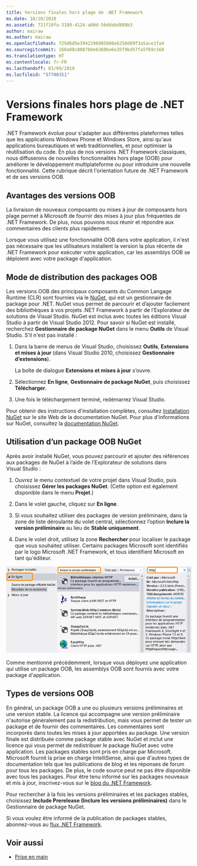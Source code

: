 ```yaml
---
title: Versions finales hors plage de .NET Framework
ms.date: 10/10/2018
ms.assetid: 721f10fa-3189-4124-a00d-56ddabd889b3
author: mairaw
ms.author: mairaw
ms.openlocfilehash: f29d6d5e3942296905088eb250d09f3a5ace1fa4
ms.sourcegitcommit: 160a88c8087b0e63606e6e35f9bd57fa5f69c168
ms.translationtype: HT
ms.contentlocale: fr-FR
ms.lasthandoff: 03/09/2019
ms.locfileid: "57708351"
---
```

# <a name="the-net-framework-and-out-of-band-releases"></a>Versions finales hors plage de .NET Framework

.NET Framework évolue pour s'adapter aux différentes plateformes telles que les applications Windows Phone et Windows Store, ainsi qu'aux applications bureautiques et web traditionnelles, et pour optimiser la réutilisation du code. En plus de nos versions .NET Framework classiques, nous diffuserons de nouvelles fonctionnalités hors plage (OOB) pour améliorer le développement multiplateforme ou pour introduire une nouvelle fonctionnalité. Cette rubrique décrit l'orientation future de .NET Framework et de ses versions OOB.

## <a name="advantages-of-oob-releases"></a>Avantages des versions OOB
 La livraison de nouveaux composants ou mises à jour de composants hors plage permet à Microsoft de fournir des mises à jour plus fréquentes de .NET Framework. De plus, nous pouvons nous réunir et répondre aux commentaires des clients plus rapidement.

 Lorsque vous utilisez une fonctionnalité OOB dans votre application, il n'est pas nécessaire que les utilisateurs installent la version la plus récente de .NET Framework pour exécuter votre application, car les assemblys OOB se déploient avec votre package d'application.

## <a name="how-oob-packages-are-distributed"></a>Mode de distribution des packages OOB
Les versions OOB des principaux composants du Common Langage Runtime (CLR) sont fournies via le [NuGet](https://www.nuget.org/), qui est un gestionnaire de package pour .NET. NuGet vous permet de parcourir et d’ajouter facilement des bibliothèques à vos projets .NET Framework à partir de l’Explorateur de solutions de Visual Studio. NuGet est inclus avec toutes les éditions Visual Studio à partir de Visual Studio 2012. Pour savoir si NuGet est installé, recherchez **Gestionnaire de package NuGet** dans le menu **Outils** de Visual Studio. S'il n'est pas installé :

1.  Dans la barre de menus de Visual Studio, choisissez **Outils**, **Extensions et mises à jour** (dans Visual Studio 2010, choisissez **Gestionnaire d’extensions**).

     La boîte de dialogue **Extensions et mises à jour** s’ouvre.

2.  Sélectionnez **En ligne**, **Gestionnaire de package NuGet**, puis choisissez **Télécharger**.

3.  Une fois le téléchargement terminé, redémarrez Visual Studio.

 Pour obtenir des instructions d'installation complètes, consultez [Installation NuGet](/nuget/install-nuget-client-tools) sur le site Web de la documentation NuGet. Pour plus d'informations sur NuGet, consultez la [documentation NuGet](/nuget).

## <a name="using-a-nuget-oob-package"></a>Utilisation d’un package OOB NuGet
 Après avoir installé NuGet, vous pouvez parcourir et ajouter des références aux packages de NuGet à l’aide de l’Explorateur de solutions dans Visual Studio :

1.  Ouvrez le menu contextuel de votre projet dans Visual Studio, puis choisissez **Gérer les packages NuGet**. (Cette option est également disponible dans le menu **Projet**.)

2.  Dans le volet gauche, cliquez sur **En ligne**.

3.  Si vous souhaitez utiliser des packages de version préliminaire, dans la zone de liste déroulante du volet central, sélectionnez l’option **Inclure la version préliminaire** au lieu de **Stable uniquement**.

4.  Dans le volet droit, utilisez la zone **Rechercher** pour localiser le package que vous souhaitez utiliser. Certains packages Microsoft sont identifiés par le logo Microsoft .NET Framework, et tous identifient Microsoft en tant qu'éditeur.

 ![Gestionnaire de package NuGet](../../../docs/framework/get-started/media/clrnugetdialog.png "clrNugetDialog")

 Comme mentionné précédemment, lorsque vous déployez une application qui utilise un package OOB, les assemblys OOB sont fournis avec votre package d'application.

## <a name="types-of-oob-releases"></a>Types de versions OOB
 En général, un package OOB a une ou plusieurs versions préliminaires et une version stable. La licence qui accompagne une version préliminaire n'autorise généralement pas la redistribution, mais vous permet de tester un package et de fournir des commentaires. Les commentaires sont incorporés dans toutes les mises à jour apportées au package. Une version finale est distribuée comme package stable avec NuGet et inclut une licence qui vous permet de redistribuer le package NuGet avec votre application. Les packages stables sont pris en charge par Microsoft. Microsoft fournit la prise en charge IntelliSense, ainsi que d'autres types de documentation tels que les publications de blog et les réponses de forum pour tous les packages. De plus, le code source peut ne pas être disponible avec tous les packages. Pour être tenu informé sur les packages nouveaux et mis à jour, inscrivez-vous sur le [blog du .NET Framework](https://devblogs.microsoft.com/dotnet/).

 Pour rechercher à la fois les versions préliminaires et les packages stables, choisissez **Include Prerelease (Inclure les versions préliminaires)** dans le Gestionnaire de package NuGet.

 Si vous voulez être informé de la publication de packages stables, abonnez-vous au [flux .NET Framework](https://nuget.org/api/v2/curated-feeds/dotnetframework/Packages/).

## <a name="see-also"></a>Voir aussi

- [Prise en main](../../../docs/framework/get-started/index.md)